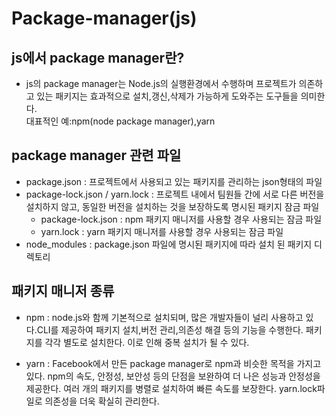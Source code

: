 # Package-manager(js)
## js에서 package manager란?
- js의 package manager는 Node.js의 실행환경에서 수행하며 프로젝트가 의존하고 있는 패키지는 효과적으로 설치,갱신,삭제가 가능하게 도와주는 도구들을 의미한다.    
대표적인 예:npm(node package manager),yarn

## package manager 관련 파일   
- package.json : 프로젝트에서 사용되고 있는 패키지를 관리하는 json형태의 파일
- package-lock.json / yarn.lock : 프로젝트 내에서 팀원들 간에 서로 다른 버전을 설치하지 않고, 동일한 버전을 설치하는 것을 보장하도록 명시된 패키지 잠금 파일   
    - package-lock.json :  npm 패키지 매니저를 사용할 경우 사용되는 잠금 파일
    - yarn.lock : yarn 패키지 매니저를 사용할 경우 사용되는 잠금 파일
- node_modules : package.json 파일에 명시된 패키지에 따라 설치 된 패키지 디렉토리

## 패키지 매니저 종류
- npm : node.js와 함께 기본적으로 설치되며, 많은 개발자들이 널리 사용하고 있다.CLI를 제공하여 패키지 설치,버전 관리,의존성 해결 등의 기능을 수행한다. 패키지를 각각 별도로 설치한다. 이로 인해 중복 설치가 될 수 있다.   

- yarn : Facebook에서 만든 package manager로 npm과 비슷한 목적을 가지고 있다. npm의 속도, 안정성, 보안성 등의 단점을 보완하여 더 나은 성능과 안정성을 제공한다. 여러 개의 패키지를 병렬로 설치하여 빠른 속도를 보장한다.
yarn.lock파일로 의존성을 더욱 확실히 관리한다.
